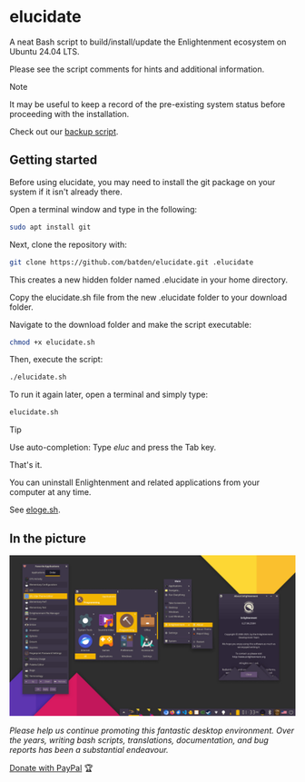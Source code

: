 # elucidate

A neat Bash script to build/install/update the Enlightenment ecosystem on Ubuntu 24.04 LTS.

Please see the script comments for hints and additional information.

> [!NOTE]
> It may be useful to keep a record of the pre-existing system status before proceeding with the installation.
>
> Check out our [backup script](https://gist.github.com/batden/993b5ee997b3df2c3b075907a1dff116).

## Getting started

Before using elucidate, you may need to install the git package on your system if it isn't already there.

Open a terminal window and type in the following:

```bash
sudo apt install git
```

Next, clone the repository with:

```bash
git clone https://github.com/batden/elucidate.git .elucidate
```

This creates a new hidden folder named .elucidate in your home directory.

Copy the elucidate.sh file from the new .elucidate folder to your download folder.

Navigate to the download folder and make the script executable:

```bash
chmod +x elucidate.sh
```

Then, execute the script:

```bash
./elucidate.sh
```

To run it again later, open a terminal and simply type:

```bash
elucidate.sh
```

> [!TIP]
> Use auto-completion: Type _eluc_ and press the Tab key.

That's it.

You can uninstall Enlightenment and related applications from your computer at any time.

See [eloge.sh](https://github.com/batden/eloge).

## In the picture

![GitHub Image](/images/enlightenment_desktop.jpg)

_Please help us continue promoting this fantastic desktop environment.
Over the years, writing bash scripts, translations, documentation, and bug reports has been a substantial endeavour._

[Donate with PayPal](https://www.paypal.com/donate/?hosted_button_id=QGXWYZWH5QP5E) :trophy:
